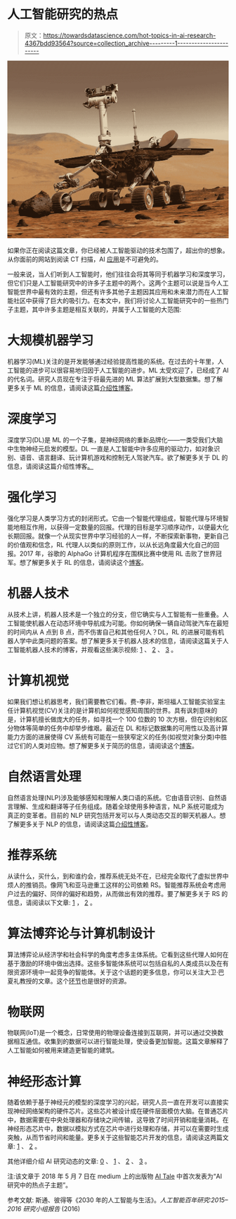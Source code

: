 # 人工智能研究的热点

> 原文：<https://towardsdatascience.com/hot-topics-in-ai-research-4367bdd93564?source=collection_archive---------1----------------------->

![](img/bc4bc1a5d415130b2e4ec0c260bc05d8.png)

如果你正在阅读这篇文章，你已经被人工智能驱动的技术包围了，超出你的想象。从你面前的网站到阅读 CT 扫描，AI [应用](https://www.techemergence.com/everyday-examples-of-ai/)是不可避免的。

一般来说，当人们听到人工智能时，他们往往会将其等同于机器学习和深度学习，但它们只是人工智能研究中的许多子主题中的两个。这两个主题可以说是当今人工智能世界中最有效的主题，但还有许多其他子主题因其应用和未来潜力而在人工智能社区中获得了巨大的吸引力。在本文中，我们将讨论人工智能研究中的一些热门子主题，其中许多主题是相互关联的，并属于人工智能的大范围:

# **大规模机器学习**

机器学习(ML)关注的是开发能够通过经验提高性能的系统。在过去的十年里，人工智能的进步可以很容易地归因于人工智能的进步。ML 太受欢迎了，已经成了 AI 的代名词。研究人员现在专注于将最先进的 ML 算法扩展到大型数据集。想了解更多关于 ML 的信息，请阅读这篇[介绍性博客](https://medium.com/@ageitgey/machine-learning-is-fun-80ea3ec3c471)。

# **深度学习**

深度学习(DL)是 ML 的一个子集，是神经网络的重新品牌化——一类受我们大脑中生物神经元启发的模型。DL 一直是人工智能中许多应用的驱动力，如对象识别、语音、语言翻译、玩计算机游戏和控制无人驾驶汽车。欲了解更多关于 DL 的信息，请阅读这篇介绍性博客[。](/introducing-deep-learning-and-neural-networks-deep-learning-for-rookies-1-bd68f9cf5883)

# **强化学习**

强化学习是人类学习方式的封闭形式。它由一个智能代理组成，智能代理与环境智能地相互作用，以获得一定数量的回报。代理的目标是学习顺序动作，以便最大化长期回报。就像一个从现实世界中学习经验的人一样，不断探索新事物，更新自己的价值观和信念，RL 代理人以类似的原则工作，以从长远角度最大化自己的回报。2017 年，谷歌的 AlphaGo 计算机程序在围棋比赛中使用 RL 击败了世界冠军。想了解更多关于 RL 的信息，请阅读这个[博客](https://medium.freecodecamp.org/an-introduction-to-reinforcement-learning-4339519de419)。

# **机器人技术**

从技术上讲，机器人技术是一个独立的分支，但它确实与人工智能有一些重叠。人工智能使机器人在动态环境中导航成为可能。你如何确保一辆自动驾驶汽车在最短的时间内从 A 点到 B 点，而不伤害自己和其他任何人？DL，RL 的进展可能有机器人学中此类问题的答案。想了解更多关于机器人技术的信息，请阅读这篇关于人工智能机器人技术的博客，并观看这些演示视频: [1](https://www.youtube.com/watch?v=wXxrmussq4E) 、 [2](https://www.youtube.com/watch?v=W1LWMk7JB80) 、 [3](https://www.youtube.com/watch?v=_luhn7TLfWU) 。

# **计算机视觉**

如果我们想让机器思考，我们需要教它们看。费-李非，斯坦福人工智能实验室主任[](http://vision.stanford.edu/)计算机视觉(CV)关注的是计算机如何视觉感知周围的世界。具有讽刺意味的是，计算机擅长做庞大的任务，如寻找一个 100 位数的 10 次方根，但在识别和区分物体等简单的任务中却举步维艰。最近在 DL 和标记数据集的可用性以及高计算能力方面的进展使得 CV 系统有可能在一些狭窄定义的任务(如视觉对象分类)中胜过它们的人类对应物。想了解更多关于简历的信息，请阅读这个[博客](https://medium.com/readers-writers-digest/beginners-guide-to-computer-vision-23606224b720)。

# **自然语言处理**

自然语言处理(NLP)涉及能够感知和理解人类口语的系统。它由语音识别、自然语言理解、生成和翻译等子任务组成。随着全球使用多种语言，NLP 系统可能成为真正的变革者。目前的 NLP 研究包括开发可以与人类动态交互的聊天机器人。想了解更多关于 NLP 的信息，请阅读这篇[介绍性博客](/a-beginners-guide-to-natural-language-processing-e21e3e016f84)。

# **推荐系统**

从读什么，买什么，到和谁约会，推荐系统无处不在，已经完全取代了虚拟世界中烦人的推销员。像网飞和亚马逊重工这样的公司依赖 RS。智能推荐系统会考虑用户过去的偏好、同伴的偏好和趋势，从而做出有效的推荐。要了解更多关于 RS 的信息，请阅读以下文章: [1](https://medium.com/ai-society/a-concise-recommender-systems-tutorial-fa40d5a9c0fa) ， [2](https://hackernoon.com/introduction-to-recommender-system-part-1-collaborative-filtering-singular-value-decomposition-44c9659c5e75) 。

# **算法博弈论与计算机制设计**

算法博弈论从经济学和社会科学的角度考虑多主体系统。它看到这些代理人如何在基于激励的环境中做出选择。这些多智能体系统可以包括自私的人类成员以及在有限资源环境中一起竞争的智能体。关于这个话题的更多信息，你可以关注大卫·巴夏礼教授的文章。这个[环节](http://artint.info/html/ArtInt_234.html)也是很好的资源。

# **物联网**

物联网(IoT)是一个概念，日常使用的物理设备连接到互联网，并可以通过交换数据相互通信。收集到的数据可以进行智能处理，使设备更加智能。这篇文章解释了人工智能如何被用来建造更智能的建筑。

# **神经形态计算**

随着依赖于基于神经元的模型的深度学习的兴起，研究人员一直在开发可以直接实现神经网络架构的硬件芯片。这些芯片被设计成在硬件层面模仿大脑。在普通芯片中，数据需要在中央处理器和存储块之间传输，这导致了时间开销和能量消耗。在神经形态芯片中，数据以模拟方式在芯片中进行处理和存储，并可以在需要时生成突触，从而节省时间和能量。更多关于这些智能芯片开发的信息，请阅读这两篇文章: [1](http://www.wired.co.uk/article/ai-neuromorphic-chips-brains) 、 [2](https://singularityhub.com/2018/02/07/brain-like-chips-now-beat-human-brain-in-speed-and-efficiency/) 。

其他详细介绍 AI 研究动态的文章: [0](https://blog.goodaudience.com/ai-in-2018-for-researchers-8955df0caaf9) 、 [1](https://hackernoon.com/machine-learning-and-ai-trends-for-2018-what-to-expect-96d3d74596ce) 、 [2](/the-current-trends-in-artificial-intelligence-198a80e820c5) 、 [3](https://medium.com/botsupply/the-ai-playbook-part-1-main-trends-in-artificial-intelligence-264c3955c17) 。

注:该文章于 2018 年 5 月 7 日在 medium 上的出版物 [AI Tale](https://medium.com/ai-tale) 中首次发表为“AI 研究中的热点子主题”。

参考文献:
斯通、彼得等《2030 年的人工智能与生活》。*人工智能百年研究:2015–2016 研究小组报告* (2016)